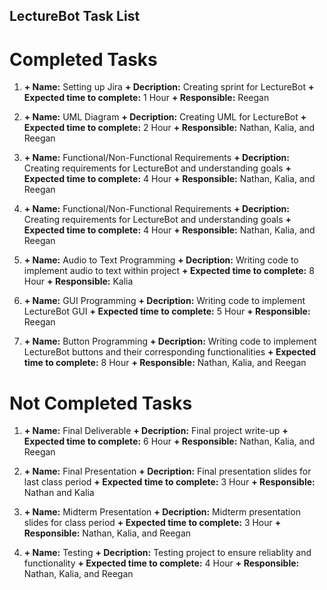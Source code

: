 ## LectureBot Task List

# Completed Tasks
1.  **+ Name:** Setting up Jira
    **+ Decription:** Creating sprint for LectureBot
    **+ Expected time to complete:** 1 Hour
    **+ Responsible:** Reegan 

2.  **+ Name:** UML Diagram
    **+ Decription:** Creating UML for LectureBot
    **+ Expected time to complete:** 2 Hour
    **+ Responsible:** Nathan, Kalia, and Reegan 

3.  **+ Name:** Functional/Non-Functional Requirements
    **+ Decription:** Creating requirements for LectureBot and understanding goals
    **+ Expected time to complete:** 4 Hour
    **+ Responsible:** Nathan, Kalia, and Reegan 

4.  **+ Name:** Functional/Non-Functional Requirements
    **+ Decription:** Creating requirements for LectureBot and understanding goals
    **+ Expected time to complete:** 4 Hour
    **+ Responsible:** Nathan, Kalia, and Reegan 

5.  **+ Name:** Audio to Text Programming
    **+ Decription:** Writing code to implement audio to text within project
    **+ Expected time to complete:** 8 Hour
    **+ Responsible:** Kalia

6.  **+ Name:** GUI Programming
    **+ Decription:** Writing code to implement LectureBot GUI
    **+ Expected time to complete:** 5 Hour
    **+ Responsible:** Reegan

7.  **+ Name:** Button Programming
    **+ Decription:** Writing code to implement LectureBot buttons and their corresponding functionalities
    **+ Expected time to complete:** 8 Hour
    **+ Responsible:** Nathan, Kalia, and Reegan

# Not Completed Tasks

1.  **+ Name:** Final Deliverable
    **+ Decription:** Final project write-up
    **+ Expected time to complete:** 6 Hour
    **+ Responsible:** Nathan, Kalia, and Reegan 

2.  **+ Name:** Final Presentation
    **+ Decription:** Final presentation slides for last class period
    **+ Expected time to complete:** 3 Hour
    **+ Responsible:** Nathan and Kalia

3.  **+ Name:** Midterm Presentation
    **+ Decription:** Midterm presentation slides for class period
    **+ Expected time to complete:** 3 Hour
    **+ Responsible:** Nathan, Kalia, and Reegan

4.  **+ Name:** Testing
    **+ Decription:** Testing project to ensure reliablity and functionality
    **+ Expected time to complete:** 4 Hour
    **+ Responsible:** Nathan, Kalia, and Reegan


